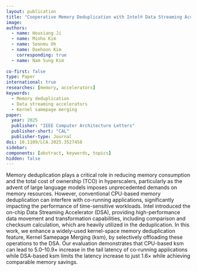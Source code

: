 ```yaml
---
layout: publication
title: "Cooperative Memory Deduplication with Intel® Data Streaming Accelerator"
image:
authors:
  - name: Houxiang Ji
  - name: Minho Kim
  - name: Seonmu Oh
  - name: Daehoon Kim
    corresponding: true
  - name: Nam Sung Kim
    
co-first: false
type: Paper
international: true
researches: [memory, accelerators]
keywords:
  - Memory deduplication
  - Data streaming accelerators
  - Kernel samepage merging
paper:
  year: 2025
  publisher: "IEEE Computer Architecture Letters"
  publisher-short: "CAL"
  publisher-type: Journal
doi: 10.1109/LCA.2025.3527458
sidebar:
components: [abstract, keywords, topics]
hidden: false
---
```


Memory deduplication plays a critical role in reducing memory consumption and the total cost of ownership (TCO) in hyperscalers, particularly as the advent of large language models imposes unprecedented demands on memory resources. However, conventional CPU-based memory deduplication can interfere with co-running applications, significantly impacting the performance of time-sensitive workloads. Intel introduced the on-chip Data Streaming Accelerator (DSA), providing high-performance data movement and transformation capabilities, including comparison and checksum calculation, which are heavily utilized in the deduplication. In this work, we enhance a widely-used kernel-space memory deduplication feature, Kernel Samepage Merging (ksm), by selectively offloading these operations to the DSA. Our evaluation demonstrates that CPU-based ksm can lead to 5.0–10.9× increase in the tail latency of co-running applications while DSA-based ksm limits the latency increase to just 1.6× while achieving comparable memory savings.
